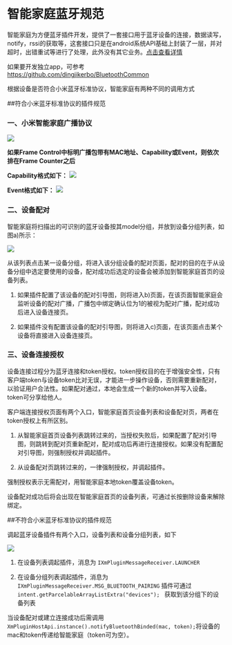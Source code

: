 智能家庭蓝牙规范
========================================

智能家庭为方便蓝牙插件开发，提供了一套接口用于蓝牙设备的连接，数据读写，notify，rssi的获取等，这套接口只是在android系统API基础上封装了一层，并对超时，出错重试等进行了处理，此外没有其它业务。[点击查看详情](https://github.com/MiEcosystem/XmPluginSDK/blob/master/%E6%99%BA%E8%83%BD%E5%AE%B6%E5%BA%AD%E8%93%9D%E7%89%99%E6%8E%A5%E5%8F%A3.md)

如果要开发独立app，可参考 https://github.com/dingjikerbo/BluetoothCommon

根据设备是否符合小米蓝牙标准协议，智能家庭有两种不同的调用方式

##符合小米蓝牙标准协议的插件规范

### 一、小米智能家庭广播协议

![](https://github.com/MiEcosystem/XmPluginSDK/blob/master/md_images/ble_adv.jpg)

**如果Frame Control中标明广播包带有MAC地址、Capability或Event，则依次排在Frame Counter之后**

**Capability格式如下：**
![](https://github.com/MiEcosystem/XmPluginSDK/blob/master/md_images/ble_cap.jpg)

**Event格式如下：**
![](https://github.com/MiEcosystem/XmPluginSDK/blob/master/md_images/ble_event.jpg)

### 二、设备配对

智能家庭将扫描出的可识别的蓝牙设备按其model分组，并放到设备分组列表，如图a)所示：

![](https://github.com/MiEcosystem/XmPluginSDK/blob/master/md_images/ble_match.jpg)

从该列表点击某一设备分组，将进入该分组设备的配对页面，配对的目的在于从设备分组中选定要使用的设备，配对成功后选定的设备会被添加到智能家庭首页的设备列表。

1. 如果插件配置了该设备的配对引导图，则将进入b)页面，在该页面智能家庭会监听设备的配对广播，广播包中绑定确认位为1的被视为配对广播，配对成功后进入设备连接页。

2. 如果插件没有配置该设备的配对引导图，则将进入c)页面，在该页面点击某个设备将直接进入设备连接页。

### 三、设备连接授权

设备连接过程分为蓝牙连接和token授权。token授权目的在于增强安全性，只有客户端token与设备token比对无误，才能进一步操作设备，否则需要重新配对，以验证用户合法性。如果配对通过，本地会生成一个新的token并写入设备。token可分享给他人。

客户端连接授权页面有两个入口，智能家庭首页设备列表和设备配对页，两者在token授权上有所区别。

1. 从智能家庭首页设备列表跳转过来的，当授权失败后，如果配置了配对引导图，则跳转到配对页重新配对，配对成功后再进行连接授权。如果没有配置配对引导图，则强制授权并调起插件。

2. 从设备配对页跳转过来的，一律强制授权，并调起插件。

强制授权表示无需配对，用智能家庭本地token覆盖设备token。

设备配对成功后将会出现在智能家庭首页的设备列表，可通过长按删除设备来解除绑定。


##不符合小米蓝牙标准协议的插件规范

调起蓝牙设备插件有两个入口，设备列表和设备分组列表，如下

![](https://github.com/MiEcosystem/XmPluginSDK/blob/master/md_images/ble_extra.jpg)

1. 在设备列表调起插件，消息为 `IXmPluginMessageReceiver.LAUNCHER`

2. 在设备分组列表调起插件，消息为 `IXmPluginMessageReceiver.MSG_BLUETOOTH_PAIRING`
插件可通过 `intent.getParcelableArrayListExtra("devices"); ` 获取到该分组下的设备列表

当设备配对或建立连接成功后需调用 `XmPluginHostApi.instance().notifyBluetoothBinded(mac, token);`将设备的mac和token传递给智能家庭（token可为空）。

